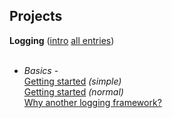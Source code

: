 ## Projects ##
<a href='Hidden comment: 
[http://code.google.com/p/as3-commons/w/list?q=label:SubProject-async     Async]<br>
[http://code.google.com/p/as3-commons/w/list?q=label:SubProject-bytecode Bytecode]<br>
[http://code.google.com/p/as3-commons/w/list?q=label:SubProject-collections Collections]<br>
[http://code.google.com/p/as3-commons/w/list?q=label:SubProject-concurrency Concurrency]<br>
[http://code.google.com/p/as3-commons/w/list?q=label:SubProject-eventbus  Event Bus]<br>[http://code.google.com/p/as3-commons/w/list?q=label:SubProject-lang Lang]<br>'></a>

**Logging** ([intro](Logging.md) [all entries](http://code.google.com/p/as3-commons/w/list?q=label:SubProject-logging))<br><br>
- <i>Basics</i> -<br>
<a href='getloggingsimple.md'>Getting started</a> <i>(simple)</i><br>
<a href='getloggingnormal.md'>Getting started</a> <i>(normal)</i><br>
<a href='whylogging.md'>Why another logging framework?</a>
<a href='Hidden comment: 
<br>[http://code.google.com/p/as3-commons/w/list?q=label:SubProject-metadata Metadata]<br>[http://code.google.com/p/as3-commons/w/list?q=label:SubProject-reflect Reflect]<br>[http://code.google.com/p/as3-commons/w/list?q=label:SubProject-serialization Serialization]<br>
[http://code.google.com/p/as3-commons/w/list?q=label:SubProject-stageprocessing Stage Processing]<br>[http://code.google.com/p/as3-commons/w/list?q=label:SubProject-ui UI]'></a>